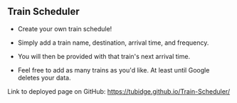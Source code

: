 ## Train Scheduler

* Create your own train schedule!

* Simply add a train name, destination, arrival time, and frequency.

* You will then be provided with that train's next arrival time.

* Feel free to add as many trains as you'd like. At least until Google deletes your data.

Link to deployed page on GitHub: https://tubidge.github.io/Train-Scheduler/